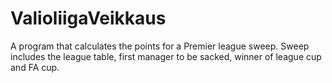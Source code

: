 # ValioliigaVeikkaus

A program that calculates the points for a Premier league sweep. Sweep includes the league table, first manager to be sacked, winner of league cup and FA cup.

